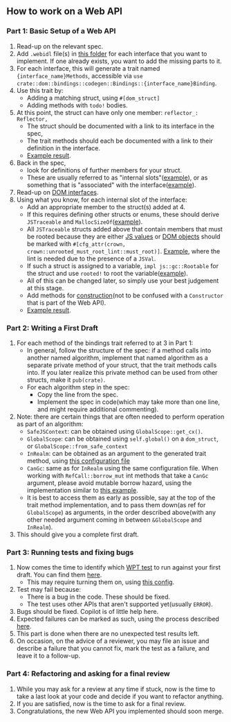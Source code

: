## How to work on a Web API

### Part 1: Basic Setup of a Web API
1. Read-up on the relevant spec.
2. Add `.webidl` file(s) in [this folder](https://github.com/servo/servo/tree/168f7ead152c679ba1e0b8cdddd89e66433b512b/components/script_bindings/webidls) for each interface that you want to implement. If one already exists, you want to add the missing parts to it. 
3. For each interface, this will generate a trait named `{interface_name}Methods`, 
   accessible via `use crate::dom::bindings::codegen::Bindings::{interface_name}Binding`. 
4. Use this trait by:
   - Adding a matching struct, using `#[dom_struct]`
   - Adding methods with `todo!` bodies. 
5. At this point, the struct can have only one member: `reflector_: Reflector,`
   - The struct should be documented with a link to its interface in the spec, 
   - The trait methods should each be documented with a link to their definition in the interface.
   - [Example result](https://github.com/servo/servo/pull/34844/commits/5c842527d89f9c715f27427913a8d5fc6b18d4c7).
5. Back in the spec, 
   - look for definitions of further members for your struct. 
   - These are usually referred to as "internal slots"([example](https://streams.spec.whatwg.org/#default-reader-internal-slots)), 
   or as something that is "associated" with the interface([example](https://html.spec.whatwg.org/#message-channels)). 
6. Read-up on [DOM interfaces](https://github.com/servo/servo/blob/4a5ff01e060293721d10289ec56dbd4c58a0969e/components/script/dom/mod.rs).
7. Using what you know, for each internal slot of the interface:
   - Add an appropriate member to the struct(s) added at 4.
   - If this requires defining other structs or enums, these should derive `JSTraceable` and `MallocSizeOf`([example](https://github.com/servo/servo/pull/34844/commits/7d73370b0c41a1b00f4b25b7e1b8bf9b67430708#diff-2e7f6e100fdbd73318de2dda9b3d3883700be9ebfd028d4412a207e93cb02892R53)).
   - All `JSTraceable` structs added above that contain members that must be rooted because they are either [JS values](https://github.com/servo/mozjs/blob/87cabf4e9ddf9fafe19713a3d6bc8c5e6105544c/mozjs/src/gc/collections.rs#L94) or [DOM objects](https://github.com/servo/servo/blob/9887ad369d65eb362db21c778ae5f00aad74db6c/components/script/dom/bindings/root.rs#L5) should be marked with `#[cfg_attr(crown, crown::unrooted_must_root_lint::must_root)]`. [Example](https://github.com/gterzian/servo/blob/b7688fe916d105ae9023cd2429068f16ecba3574/components/script/dom/readablestreamdefaultcontroller.rs#L120), where the lint is needed due to the presence of a `JSVal`.
   - If such a struct is assigned to a variable, `impl js::gc::Rootable` for the struct and use `rooted!` to root the variable([example](https://github.com/servo/servo/pull/34844/commits/94867eec21e06d59c5479bdaa92ef422bc7b21f9)).
   - All of this can be changed later, so simply use your best judgement at this stage. 
   - Add methods for [construction](https://github.com/servo/servo/blob/4a5ff01e060293721d10289ec56dbd4c58a0969e/components/script/dom/mod.rs#L91)(not to be confused with a `Constructor` that is part of the Web API). 
   - [Example result](https://github.com/servo/servo/pull/34844/commits/7d73370b0c41a1b00f4b25b7e1b8bf9b67430708).

### Part 2: Writing a First Draft
1. For each method of the bindings trait referred to at 3 in Part 1:
   - In general, follow the structure of the spec: if a method calls into another named algorithm, implement that named algorithm as a separate private method of your struct, that the trait methods calls into. If you later realize this private method can be used from other structs, make it `pub(crate)`. 
   - For each algorithm step in the spec:
       - Copy the line from the spec. 
       - Implement the spec in code(which may take more than one line, and might require additional commenting).
2. Note: there are certain things that are often needed to perform operation as part of an algorithm: 
   - `SafeJSContext`: can be obtained using `GlobalScope::get_cx()`.
   - `GlobalScope`: can be obtained using `self.global()` on a `dom_struct`, or `GlobalScope::from_safe_context`
   - `InRealm`: can be obtained as an argument to the generated trait method, using [this configuration file](https://github.com/servo/servo/blob/4a5ff01e060293721d10289ec56dbd4c58a0969e/components/script_bindings/codegen/Bindings.conf)
   - `CanGc`: same as for `InRealm` using the same configuration file. When working with `RefCall::borrow_mut` int methods that take a `CanGc` argument, please avoid mutable borrow hazard, using the implementation similar to [this example](https://github.com/servo/servo/blob/f19b2f6e848ad2b4b5fde8969958e37e76844faa/components/script/dom/response.rs#L455). 
   -  It is best to access them as early as possible, say at the top of the trait method implementation, and to pass them down(as ref for `GlobalScope`) as arguments, in the order described above(with any other needed argument coming in between `&GlobalScope` and `InRealm`). 
2. This should give you a complete first draft. 

### Part 3: Running tests and fixing bugs
1. Now comes the time to identify which [WPT test](https://book.servo.org/hacking/testing.html) to run against your first draft. You can find them [here](https://github.com/servo/servo/tree/168f7ead152c679ba1e0b8cdddd89e66433b512b/tests/wpt).
    - This may require turning them on, using [this config](https://github.com/servo/servo/blob/168f7ead152c679ba1e0b8cdddd89e66433b512b/tests/wpt/include.ini).
 2. Test may fail because:
     - There is a bug in the code. These should be fixed. 
     - The test uses other APIs that aren't supported yet(usually `ERROR`). 
3. Bugs should be fixed. Copilot is of little help here. 
4. Expected failures can be marked as such, using the process described [here](https://book.servo.org/hacking/testing.html#updating-web-test-expectations).
5. This part is done when there are no unexpected test results left. 
6. On occasion, on the advice of a reviewer, you may file an issue and describe a failure that you cannot fix, mark the test as a failure, and leave it to a follow-up. 

### Part 4: Refactoring and asking for a final review
1. While you may ask for a review at any time if stuck, now is the time to take a last look at your code and decide if you want to refactor anything.
2. If you are satisfied, now is the time to ask for a final review. 
3. Congratulations, the new Web API you implemented should soon merge.
